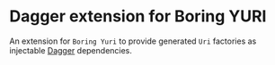 # Dagger extension for Boring YURI

An extension for `Boring Yuri` to provide generated `Uri` factories as injectable [Dagger][1]
dependencies.

[1]: https://github.com/google/dagger/